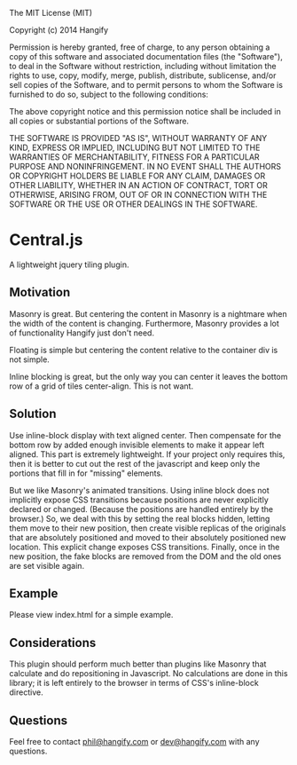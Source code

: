 The MIT License (MIT)

Copyright (c) 2014 Hangify

Permission is hereby granted, free of charge, to any person obtaining a copy
of this software and associated documentation files (the "Software"), to deal
in the Software without restriction, including without limitation the rights
to use, copy, modify, merge, publish, distribute, sublicense, and/or sell
copies of the Software, and to permit persons to whom the Software is
furnished to do so, subject to the following conditions:

The above copyright notice and this permission notice shall be included in
all copies or substantial portions of the Software.

THE SOFTWARE IS PROVIDED "AS IS", WITHOUT WARRANTY OF ANY KIND, EXPRESS OR
IMPLIED, INCLUDING BUT NOT LIMITED TO THE WARRANTIES OF MERCHANTABILITY,
FITNESS FOR A PARTICULAR PURPOSE AND NONINFRINGEMENT. IN NO EVENT SHALL THE
AUTHORS OR COPYRIGHT HOLDERS BE LIABLE FOR ANY CLAIM, DAMAGES OR OTHER
LIABILITY, WHETHER IN AN ACTION OF CONTRACT, TORT OR OTHERWISE, ARISING FROM,
OUT OF OR IN CONNECTION WITH THE SOFTWARE OR THE USE OR OTHER DEALINGS IN
THE SOFTWARE.

# Central.js

A lightweight jquery tiling plugin.

## Motivation

Masonry is great. But centering the content in Masonry is a nightmare
when the width of the content is changing. Furthermore, Masonry provides
a lot of functionality Hangify just don't need.

Floating is simple but centering the content relative to the container
div is not simple.

Inline blocking is great, but the only way you can center it leaves the
bottom row of a grid of tiles center-align. This is not want.

## Solution

Use inline-block display with text aligned center. Then compensate for
the bottom row by added enough invisible elements to make it appear
left aligned. This part is extremely lightweight. If your project
only requires this, then it is better to cut out the rest of the javascript
and keep only the portions that fill in for "missing" elements.

But we like Masonry's animated transitions. Using inline block does not
implicitly expose CSS transitions because positions are never explicitly
declared or changed. (Because the positions are handled entirely by the
browser.) So, we deal with this by setting the real blocks hidden, letting
them move to their new position, then create visible replicas of the originals
that are absolutely positioned and moved to their absolutely positioned
new location. This explicit change exposes CSS transitions. Finally, once
in the new position, the fake blocks are removed from the DOM and the
old ones are set visible again.

## Example

Please view index.html for a simple example.

## Considerations

This plugin should perform much better than plugins like Masonry that
calculate and do repositioning in Javascript. No calculations are done
in this library; it is left entirely to the browser in terms of CSS's
inline-block directive.

## Questions

Feel free to contact phil@hangify.com or dev@hangify.com with any questions.
